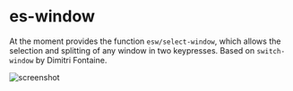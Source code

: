 # es-window
At the moment provides the function `esw/select-window`, which allows the selection and splitting of any window in two keypresses. Based on `switch-window` by Dimitri Fontaine.

![screenshot](https://github.com/sabof/es-windows/raw/master/screenshot.png)
